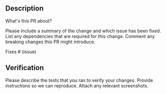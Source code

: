 ## Description

What's this PR about?

Please include a summary of the change and which issue has been fixed.
List any dependencies that are required for this change.
Comment any breaking changes this PR might introduce.

Fixes # (issue)

## Verification

Please describe the tests that you ran to verify your changes.
Provide instructions so we can reproduce.
Attach any relevant screenshots.
